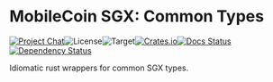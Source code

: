# MobileCoin SGX: Common Types

[![Project Chat][chat-image]][chat-link]<!--
-->![License][license-image]<!--
-->![Target][target-image]<!--
-->[![Crates.io][crate-image]][crate-link]<!--
-->[![Docs Status][docs-image]][docs-link]<!--
-->[![Dependency Status][deps-image]][deps-link]

Idiomatic rust wrappers for common SGX types.

[chat-image]: https://img.shields.io/discord/844353360348971068?style=flat-square
[chat-link]: https://mobilecoin.chat
[license-image]: https://img.shields.io/crates/l/mc-sgx-core-types?style=flat-square
[target-image]: https://img.shields.io/badge/target-any-brightgreen?style=flat-square
[crate-image]: https://img.shields.io/crates/v/mc-sgx-core-types.svg?style=flat-square
[crate-link]: https://crates.io/crates/mc-sgx-core-types
[docs-image]: https://img.shields.io/docsrs/mc-sgx-core-types?style=flat-square
[docs-link]: https://docs.rs/crate/mc-sgx-core-types
[deps-image]: https://deps.rs/crate/mc-sgx-core-types/0.2.1/status.svg?style=flat-square
[deps-link]: https://deps.rs/crate/mc-sgx-core-types/0.2.1
